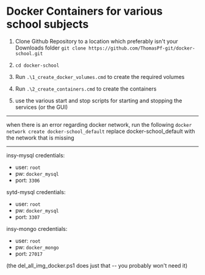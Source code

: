 # Docker Containers for various school subjects

1. Clone Github Repository to a location which preferably isn't your Downloads folder
   ```git clone https://github.com/ThomasPf-git/docker-school.git```

2. ```cd docker-school```

2. Run ```.\1_create_docker_volumes.cmd``` to create the required volumes

3. Run ```.\2_create_containers.cmd``` to create the containers

4. use the various start and stop scripts for starting and stopping the services (or the GUI)

---

when there is an error regarding docker network, run the following
```docker network create docker-school_default``` replace docker-school_default with the network that is missing 

---

insy-mysql credentials: 
- user: ```root```
- pw: ```docker_mysql```
- port: ```3306```

sytd-mysql credentials: 
- user: ```root```
- pw: ```docker_mysql```
- port: ```3307```

insy-mongo credentials:
- user: ```root```
- pw: ```docker_mongo```
- port: ```27017```

(the del_all_img_docker.ps1 does just that -- you probably won't need it)
